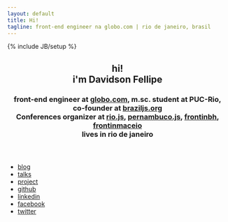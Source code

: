 ```yaml
---
layout: default
title: Hi!
tagline: front-end engineer na globo.com | rio de janeiro, brasil
---
```

{% include JB/setup %}
<header class="aboutme">
    <h2 class="name">
        <span class="hi">hi!</span><br>
        i'm Davidson Fellipe
    </h2>
    <h3 class="job">
        front-end engineer at <a href="http://opensource.globo.com">globo.com</a>,
        m.sc. student at PUC-Rio,
        co-founder at <a href="http://braziljs.org">braziljs.org</a>
        <br>
        Conferences organizer at <a href="http://riojs.org">rio.js</a>,
                <a href="http://pernambucojs.com">pernambuco.js</a>,
                <a href="http://frontinbh.com.br">frontinbh</a>,
                <a href="http://frontinmaceio.com.br">frontinmaceio</a>
        <br>
        lives in rio de janeiro
    </h3>
</header>

<ul class="button-list">
    <li class="button-list-item">
        <a href="{{ BASE_PATH }}blog/" class="button icon-rss">blog</a>
    </li>
    <li class="button-list-item">
        <a href="{{ BASE_PATH }}talks/" class="button icon-bullhorn">
            <span class="label">talks</span>
        </a>
    </li>
    <li class="button-list-item">
        <a href="{{ BASE_PATH }}projects/" class="button icon-bullhorn">
            <span class="label">project</span>
        </a>
    </li>
    <li class="button-list-item">
        <a href="https://github.com/davidsonfellipe" class="button icon-github">
            <span class="label">github</span>
        </a>
    </li>
    <li class="button-list-item">
        <a href="http://www.linkedin.com/in/fellipe" class="button icon-linkedin-sign">
            <span class="label">linkedin</span>
        </a>
    </li>
    <li class="button-list-item">
        <a href="https://www.facebook.com/fellipe" class="button icon-facebook-sign">
            <span class="label">facebook</span>
        </a>
    </li>
    <li class="button-list-item">
        <a href="https://twitter.com/davidsonfellipe" class="button icon-twitter-sign">
            <span class="label">twitter</span>
        </a>
    </li>
</ul>